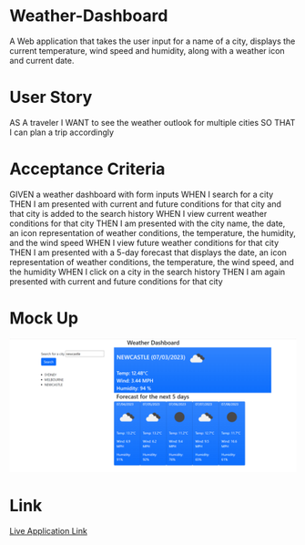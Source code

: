 # Weather-Dashboard

A Web application that takes the user input for a name of a city, displays the current temperature, wind speed and humidity, along with a weather icon and current date.

# User Story
AS A traveler
I WANT to see the weather outlook for multiple cities
SO THAT I can plan a trip accordingly


# Acceptance Criteria
GIVEN a weather dashboard with form inputs
WHEN I search for a city
THEN I am presented with current and future conditions for that city and that city is added to the search history
WHEN I view current weather conditions for that city
THEN I am presented with the city name, the date, an icon representation of weather conditions, the temperature, the humidity, and the wind speed
WHEN I view future weather conditions for that city
THEN I am presented with a 5-day forecast that displays the date, an icon representation of weather conditions, the temperature, the wind speed, and the humidity
WHEN I click on a city in the search history
THEN I am again presented with current and future conditions for that city


# Mock Up
![Full screenshot of final look](./Assets/Image/Screenshot.png)

# Link
[Live Application Link](http://Raymond-XishengChen.github.io/Weather-Dashboard)
